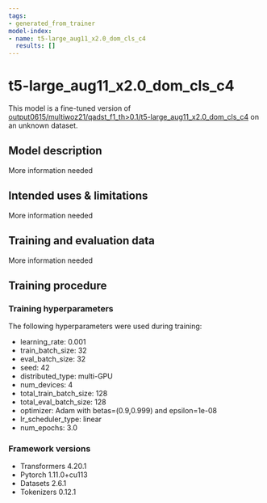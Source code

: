 ```yaml
---
tags:
- generated_from_trainer
model-index:
- name: t5-large_aug11_x2.0_dom_cls_c4
  results: []
---
```


<!-- This model card has been generated automatically according to the information the Trainer had access to. You
should probably proofread and complete it, then remove this comment. -->

# t5-large_aug11_x2.0_dom_cls_c4

This model is a fine-tuned version of [output0615/multiwoz21/qadst_f1_th>0.1/t5-large_aug11_x2.0_dom_cls_c4](https://huggingface.co/output0615/multiwoz21/qadst_f1_th>0.1/t5-large_aug11_x2.0_dom_cls_c4) on an unknown dataset.

## Model description

More information needed

## Intended uses & limitations

More information needed

## Training and evaluation data

More information needed

## Training procedure

### Training hyperparameters

The following hyperparameters were used during training:
- learning_rate: 0.001
- train_batch_size: 32
- eval_batch_size: 32
- seed: 42
- distributed_type: multi-GPU
- num_devices: 4
- total_train_batch_size: 128
- total_eval_batch_size: 128
- optimizer: Adam with betas=(0.9,0.999) and epsilon=1e-08
- lr_scheduler_type: linear
- num_epochs: 3.0

### Framework versions

- Transformers 4.20.1
- Pytorch 1.11.0+cu113
- Datasets 2.6.1
- Tokenizers 0.12.1
